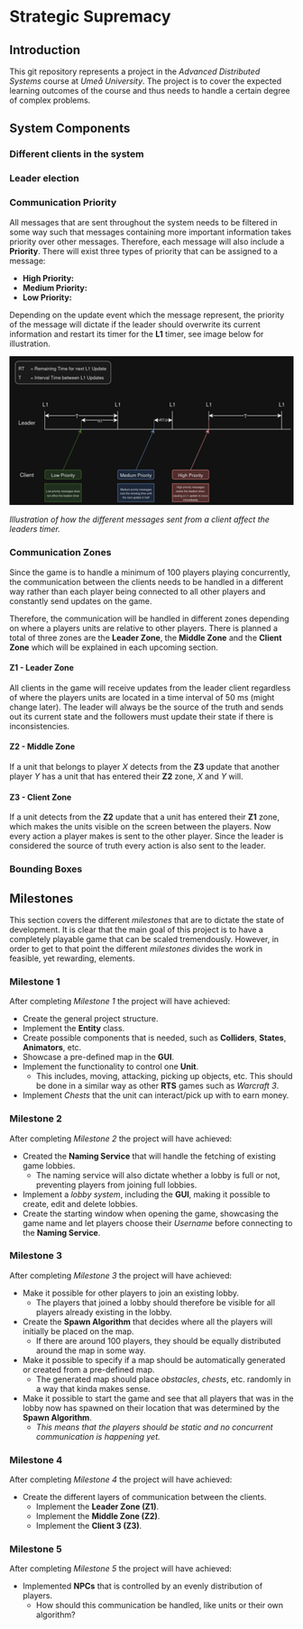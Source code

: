 # Strategic Supremacy

## Introduction

This git repository represents a project in the _Advanced Distributed Systems_ course at _Umeå University_. The project
is to cover the expected learning outcomes of the course and thus needs to handle a certain degree of complex problems.

## System Components

### Different clients in the system

### Leader election

### Communication Priority

All messages that are sent throughout the system needs to be filtered in some way such that messages containing more 
important information takes priority over other messages. Therefore, each message will also include a **Priority**. 
There will exist three types of priority that can be assigned to a message:

- **High Priority:** 
- **Medium Priority:**
- **Low Priority:** 

Depending on the update event which the message represent, the priority of the message will dictate if the leader should
overwrite its current information and restart its timer for the **L1** timer, see image below for illustration.

![messagePriority](/docs/images/messagePriority.png)

_Illustration of how the different messages sent from a client affect the leaders timer._

### Communication Zones

Since the game is to handle a minimum of 100 players playing concurrently, the communication between the clients needs 
to be handled in a different way rather than each player being connected to all other players and constantly send 
updates on the game.

Therefore, the communication will be handled in different zones depending on where a players units are relative to 
other players. There is planned a total of three zones are the **Leader Zone**, the **Middle Zone** and the 
**Client Zone** which will be explained in each upcoming section.

#### Z1 - Leader Zone

All clients in the game will receive updates from the leader client regardless of
where the players units are located in a time interval of 50 ms (might change later). The leader will
always be the source of the truth and sends out its current state and the followers must update their state
if there is inconsistencies.

#### Z2 - Middle Zone

If a unit that belongs to player _X_ detects from the **Z3** update that another player _Y_
has a unit that has entered their **Z2** zone, _X_ and _Y_ will.

#### Z3 - Client Zone

If a unit detects from the **Z2** update that a unit has entered their **Z1** zone, which
makes the units visible on the screen between the players. Now every action a player makes is sent to
the other player. Since the leader is considered the source of truth every action is also sent to the leader.

### Bounding Boxes

## Milestones

This section covers the different _milestones_ that are to dictate the state of development. It is clear that the main goal
of this project is to have a completely playable game that can be scaled tremendously. However, in order to get to that
point the different _milestones_ divides the work in feasible, yet rewarding, elements.

### Milestone 1

After completing _Milestone 1_ the project will have achieved:

- Create the general project structure.
- Implement the **Entity** class.
- Create possible components that is needed, such as **Colliders**, **States**, **Animators**, etc.
- Showcase a pre-defined map in the **GUI**.
- Implement the functionality to control one **Unit**. 
  - This includes, moving, attacking, picking up objects, etc. This
    should be done in a similar way as other **RTS** games such as _Warcraft 3_.
- Implement _Chests_ that the unit can interact/pick up with to earn money.

### Milestone 2

After completing _Milestone 2_ the project will have achieved:

- Created the **Naming Service** that will handle the fetching of existing game lobbies. 
  - The naming service will also dictate whether a lobby is full or not, preventing players from joining full lobbies.
- Implement a _lobby system_, including the **GUI**, making it possible to create, edit and delete lobbies. 
- Create the starting window when opening the game, showcasing the game name and let players choose their _Username_
  before connecting to the **Naming Service**.

### Milestone 3

After completing _Milestone 3_ the project will have achieved:

- Make it possible for other players to join an existing lobby.
  - The players that joined a lobby should therefore be visible for all players already existing in the lobby.
- Create the **Spawn Algorithm** that decides where all the players will initially be placed on the map.
  - If there are around 100 players, they should be equally distributed around the map in some way.
- Make it possible to specify if a map should be automatically generated or created from a pre-defined map.
  - The generated map should place _obstacles_, _chests_, etc. randomly in a way that kinda makes sense.
- Make it possible to start the game and see that all players that was in the lobby now has spawned on their location 
  that was determined by the **Spawn Algorithm**.
  - _This means that the players should be static and no concurrent communication is happening yet._

### Milestone 4

After completing _Milestone 4_ the project will have achieved:

- Create the different layers of communication between the clients.
  - Implement the **Leader Zone (Z1)**.
  - Implement the **Middle Zone (Z2)**.
  - Implement the **Client 3 (Z3)**.

### Milestone 5

After completing _Milestone 5_ the project will have achieved:

- Implemented **NPCs** that is controlled by an evenly distribution of players.
  - How should this communication be handled, like units or their own algorithm?
